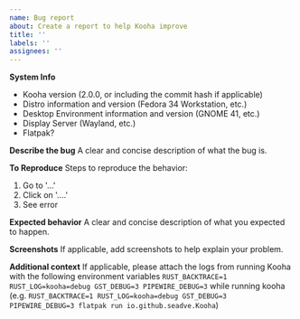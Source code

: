 ```yaml
---
name: Bug report
about: Create a report to help Kooha improve
title: ''
labels: ''
assignees: ''
---
```


**System Info**
- Kooha version (2.0.0, or including the commit hash if applicable)
- Distro information and version (Fedora 34 Workstation, etc.)
- Desktop Environment information and version (GNOME 41, etc.)
- Display Server (Wayland, etc.)
- Flatpak?

**Describe the bug**
A clear and concise description of what the bug is.

**To Reproduce**
Steps to reproduce the behavior:
1. Go to '...'
2. Click on '....'
3. See error

**Expected behavior**
A clear and concise description of what you expected to happen.

**Screenshots**
If applicable, add screenshots to help explain your problem.

**Additional context**
If applicable, please attach the logs from running Kooha with the following 
environment variables `RUST_BACKTRACE=1 RUST_LOG=kooha=debug GST_DEBUG=3 PIPEWIRE_DEBUG=3`
while running kooha (e.g. `RUST_BACKTRACE=1 RUST_LOG=kooha=debug GST_DEBUG=3 PIPEWIRE_DEBUG=3 flatpak run io.github.seadve.Kooha`)
